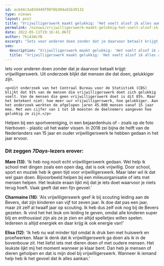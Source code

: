 ```yaml
---
id: ac644c3a834449f98f8b304a91b39132
type: nieuws
layout: post
title: "Vrijwilligerswerk maakt gelukkig: 'Het voelt alsof ik alles aankan'"
permalink: /nieuws/vrijwilligerswerk-maakt-gelukkig-het-voelt-alsof-ik-alles-aankan/
date: 2022-05-11T19:16:41.067Z
author: 7biA1WiYB
excerpt: "Iets voor anderen doen zonder dat je daarvoor betaalt krijgt: vrijwilligerswerk. Uit onderzoek blijkt dat mensen die dat doen, gelukkiger zijn.  "
seo:
  description: "Vrijwilligerswerk maakt gelukkig: 'Het voelt alsof ik alles aankan'"
  title: "Vrijwilligerswerk maakt gelukkig: 'Het voelt alsof ik alles aankan'"
---
```

Iets voor anderen doen zonder dat je daarvoor betaalt krijgt: vrijwilligerswerk. Uit onderzoek blijkt dat mensen die dat doen, gelukkiger zijn.  

    <p>Uit onderzoek van het Centraal Bureau voor de Statistiek (CBS) blijkt dat 91% van de mensen die vrijwilligerswerk doet zich gelukkig voelt. Van de mensen die geen vrijwilligerswerk doet is dit 85%. Maar het betekent niet: hoe meer uur vrijwilligerswerk, hoe gelukkiger. Aan het onderzoek werkten de afgelopen jaren 45.000 mensen vanaf 15 jaar mee. Met een cijfer van 1 tot 10 moesten de deelnemers aangeven hoe gelukkig ze zijn.</p>
<p>Helpen bij een sportvereniging, in een bejaardenhuis of - zoals op de foto hierboven - plastic uit het water vissen. In 2018 zei bijna de helft van de Nederlanders van 15 jaar en ouder vrijwilligerswerk te hebben gedaan in het jaar ervoor.</p>
<h3>Dit zeggen <em>7Days</em>-lezers erover:</h3>
<p><strong>Mare (13)</strong>: 'Ik heb nog nooit echt vrijwilligerswerk gedaan. Wel help ik school met dingen zoals een open dag, dat is ook vrijwillig. Door school, sport en muziek heb ik geen tijd voor vrijwilligerswerk. Maar later wil ik dat wel gaan doen. Bijvoorbeeld helpen bij een milieuorganisatie of iets met mensen helpen. Het leukste eraan lijkt mij dat je iets doet waarvoor je niets terug hoeft. Vaak geeft dat een fijn gevoel.'</p>
<p><strong>Charmaine (18)</strong>: 'Als vrijwilligerswerk geef ik bij scouting leiding aan de Bevers, dat zijn kinderen van vijf tot zeven jaar. Ik doe dat pas een jaar, maar zit zelf al twaalf jaar op scouting. Ik heb dus zelf ook nog bij de Bevers gezeten. Ik vind het het leuk om leiding te geven, omdat alle kinderen super blij en enthousiast zijn als ze je zien en altijd spelletjes willen spelen. Iedereen is altijd energiek en daar krijg ik ook energie van!'</p>
<p><strong>Elisa (12)</strong>: 'Ik heb nu wat minder tijd omdat ik druk ben met huiswerk en proefwerken. Maar ik denk dat ik vrijwilligerswerk ga doen als ik in de bovenbouw zit. Het liefst iets met dieren doen of met oudere mensen. Het leukste lijkt mij het moment wanneer je klaar bent. Dan heb je mensen of dieren geholpen en dat is mijn doel bij vrijwilligerswerk. Wanneer ik iemand help heb ik het gevoel dat ik alles aankan.'</p>  
